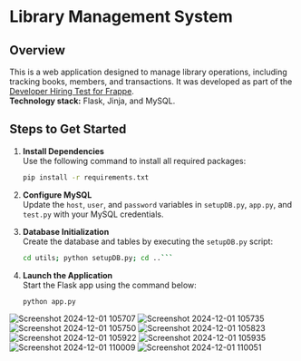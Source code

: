 # **Library Management System**

## **Overview**

This is a web application designed to manage library operations, including tracking books, members, and transactions. 
It was developed as part of the [Developer Hiring Test for Frappe](https://frappe.io/dev-hiring-test).  
**Technology stack:** Flask, Jinja, and MySQL.

## **Steps to Get Started**

1. **Install Dependencies**  
   Use the following command to install all required packages:  
   ```bash
   pip install -r requirements.txt
   ```

2. **Configure MySQL**  
   Update the `host`, `user`, and `password` variables in `setupDB.py`, `app.py`, and `test.py` with your MySQL credentials.  

3. **Database Initialization**  
   Create the database and tables by executing the `setupDB.py` script:  
   ```bash
   cd utils; python setupDB.py; cd ..```

4. **Launch the Application**  
   Start the Flask app using the command below:  
   ```bash
   python app.py
   ```  
![Screenshot 2024-12-01 105707](https://github.com/user-attachments/assets/899b9ab0-94c5-4b36-b1bf-88f3f54654d3)
![Screenshot 2024-12-01 105735](https://github.com/user-attachments/assets/89c25b3a-84c4-4d2f-b023-10a95caa9c3f)
![Screenshot 2024-12-01 105750](https://github.com/user-attachments/assets/f0191511-60ef-4c2e-842a-522aa8edc4ff)
![Screenshot 2024-12-01 105823](https://github.com/user-attachments/assets/25ab6458-9b25-46f7-b83a-81016ba2c382)
![Screenshot 2024-12-01 105922](https://github.com/user-attachments/assets/1e3ce102-9d59-44b9-8f69-41296487461d)
![Screenshot 2024-12-01 105935](https://github.com/user-attachments/assets/4bb806d9-ee62-4648-99f5-e7be912ccdda)
![Screenshot 2024-12-01 110009](https://github.com/user-attachments/assets/ae52383f-c342-42ed-86f4-2c1026784339)
![Screenshot 2024-12-01 110051](https://github.com/user-attachments/assets/c21ee5a3-14da-4f44-a20b-f1e6aca44086)



